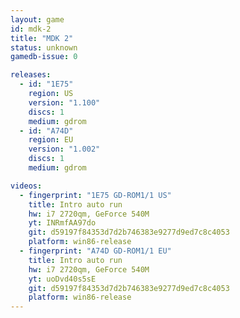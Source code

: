```yaml
---
layout: game
id: mdk-2
title: "MDK 2"
status: unknown
gamedb-issue: 0

releases:
  - id: "1E75"
    region: US
    version: "1.100"
    discs: 1
    medium: gdrom
  - id: "A74D"
    region: EU
    version: "1.002"
    discs: 1
    medium: gdrom

videos:
  - fingerprint: "1E75 GD-ROM1/1 US"
    title: Intro auto run
    hw: i7 2720qm, GeForce 540M
    yt: INRmfAA97do
    git: d59197f84353d7d2b746383e9277d9ed7c8c4053
    platform: win86-release
  - fingerprint: "A74D GD-ROM1/1 EU"
    title: Intro auto run
    hw: i7 2720qm, GeForce 540M
    yt: uoDvd40s5sE
    git: d59197f84353d7d2b746383e9277d9ed7c8c4053
    platform: win86-release
---
```

